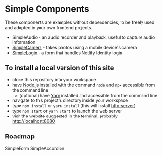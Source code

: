# Simple Components

These components are examples without dependencies, to be freely used and adopted in your own frontend projects.

- [SimpleAudio](https://rendall.github.io/SimpleComponents/SimpleAudio) - an audio recorder and playback, useful to capture audio information
- [SimpleCamera](https://rendall.github.io/SimpleComponents/SimpleCamera) - takes photos using a mobile device's camera
- [SimpleLogin](https://rendall.github.io/SimpleComponents/SimpleLogin) - a form that handles Netlify Identity login

## To install a local version of this site

- clone this repository into your workspace
- have [Node.js](https://nodejs.org/en/) installed with the command `node` and `npx` accessible from the command line
    - (optional) have [Yarn](https://yarnpkg.com) installed and accessible from the command line
- navigate to this project's directory inside your workspace
- type `npm install` or `yarn install` (this will install [http-server](https://www.npmjs.com/package/http-server))
- type `npm start` or `yarn start` to launch the web server
- visit the website suggested in the terminal, probably <http://localhost:8080>

## Roadmap

SimpleForm
SimpleAccordion
